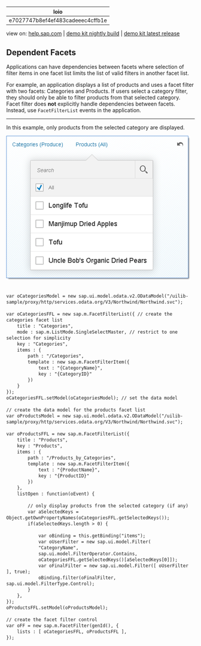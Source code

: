 | loio |
| -----|
| e7027747b8ef4ef483cadeeec4cffb1e |

<div id="loio">

view on: [help.sap.com](https://help.sap.com/viewer/DRAFT/3237636b137e43519a20ad5513c49ccb/latest/en-US/e7027747b8ef4ef483cadeeec4cffb1e.html) | [demo kit nightly build](https://openui5nightly.hana.ondemand.com/#/topic/e7027747b8ef4ef483cadeeec4cffb1e) | [demo kit latest release](https://openui5.hana.ondemand.com/#/topic/e7027747b8ef4ef483cadeeec4cffb1e)</div>
<!-- loioe7027747b8ef4ef483cadeeec4cffb1e -->

## Dependent Facets

Applications can have dependencies between facets where selection of filter items in one facet list limits the list of valid filters in another facet list.

For example, an application displays a list of products and uses a facet filter with two facets: Categories and Products. If users select a category filter, they should only be able to filter products from that selected category. Facet filter does **not** explicitly handle dependencies between facets. Instead, use `FacetFilterList` events in the application.

***

In this example, only products from the selected category are displayed.

![](loio1f47e6058f5747b687d1822040e46b1f_LowRes.png)

```lang-js

var oCategoriesModel = new sap.ui.model.odata.v2.ODataModel("/uilib-sample/proxy/http/services.odata.org/V3/Northwind/Northwind.svc");

var oCategoriesFFL = new sap.m.FacetFilterList({ // create the categories facet list
    title : "Categories",
    mode : sap.m.ListMode.SingleSelectMaster, // restrict to one selection for simplicity
    key : "Categories",
    items : {
        path : "/Categories",
        template : new sap.m.FacetFilterItem({
            text : "{CategoryName}",
            key : "{CategoryID}"
        })
    }
});
oCategoriesFFL.setModel(oCategoriesModel); // set the data model

// create the data model for the products facet list
var oProductsModel = new sap.ui.model.odata.v2.ODataModel("/uilib-sample/proxy/http/services.odata.org/V3/Northwind/Northwind.svc");

var oProductsFFL = new sap.m.FacetFilterList({
    title : "Products",
    key : "Products",
    items : {
        path : "/Products_by_Categories",
        template : new sap.m.FacetFilterItem({
            text : "{ProductName}",
            key : "{ProductID}"
        })
    },
    listOpen : function(oEvent) {

        // only display products from the selected category (if any)
        var aSelectedKeys = Object.getOwnPropertyNames(oCategoriesFFL.getSelectedKeys());
        if(aSelectedKeys.length > 0) {
            
            var oBinding = this.getBinding("items");
            var oUserFilter = new sap.ui.model.Filter(
            "CategoryName", 
            sap.ui.model.FilterOperator.Contains,
            oCategoriesFFL.getSelectedKeys()[aSelectedKeys[0]]);
            var oFinalFilter = new sap.ui.model.Filter([ oUserFilter ], true);
            oBinding.filter(oFinalFilter, sap.ui.model.FilterType.Control);
        }
    },
});
oProductsFFL.setModel(oProductsModel);

// create the facet filter control
var oFF = new sap.m.FacetFilter(genId(), { 
    lists : [ oCategoriesFFL, oProductsFFL ],
});

```

